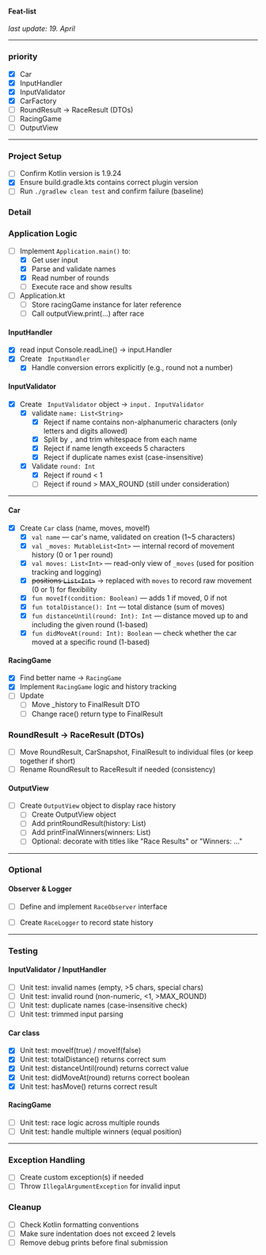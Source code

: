 #### Feat-list
_last update: 19. April_

---

### priority 
- [x] Car
- [x] InputHandler
- [x] InputValidator
- [x] CarFactory
- [ ] RoundResult ->  RaceResult (DTOs)
- [ ] RacingGame
- [ ] OutputView
---

### Project Setup
- [ ] Confirm Kotlin version is 1.9.24
- [x] Ensure build.gradle.kts contains correct plugin version
- [ ] Run `./gradlew clean test` and confirm failure (baseline)

### Detail

### Application Logic
- [ ] Implement `Application.main()` to:
  - [x] Get user input
  - [x] Parse and validate names
  - [x] Read number of rounds
  - [ ] Execute race and show results
- [ ] Application.kt
    - [ ] Store racingGame instance for later reference
    - [ ] Call outputView.print(...) after race

#### InputHandler
- [x] read input Console.readLine() -> input.Handler
- [x] Create ` InputHandler`
  - [x] Handle conversion errors explicitly (e.g., round not a number)

#### InputValidator
- [x] Create ` InputValidator` object → `input. InputValidator`
  - [x] validate `name: List<String>`
    - [x] Reject if name contains non-alphanumeric characters (only letters and digits allowed)
    - [x] Split by `,` and trim whitespace from each name
    - [x] Reject if name length exceeds 5 characters
    - [x] Reject if duplicate names exist (case-insensitive)
  - [x] Validate `round: Int`
    - [x] Reject if round < 1
    - [ ] Reject if round > MAX_ROUND (still under consideration)

---

#### Car
- [x] Create `Car` class (name, moves, moveIf)
  - [x] `val name` — car's name, validated on creation (1~5 characters)
  - [x] `val _moves: MutableList<Int>` — internal record of movement history (0 or 1 per round)
  - [x] `val moves: List<Int>` — read-only view of `_moves` (used for position tracking and logging)
  - [x] ~~positions `List<Int>`~~ → replaced with `moves` to record raw movement (0 or 1) for flexibility
  - [x] `fun moveIf(condition: Boolean)` — adds 1 if moved, 0 if not
  - [x] `fun totalDistance(): Int` — total distance (sum of moves)
  - [x] `fun distanceUntil(round: Int): Int` — distance moved up to and including the given round (1-based)
  - [x] `fun didMoveAt(round: Int): Boolean` — check whether the car moved at a specific round (1-based)

#### RacingGame
- [x] Find better name -> `RacingGame`
- [x] Implement `RacingGame` logic and history tracking
- [ ] Update
  - [ ] Move _history to FinalResult DTO
  - [ ] Change race() return type to FinalResult

### RoundResult -> RaceResult (DTOs)
- [ ] Move RoundResult, CarSnapshot, FinalResult to individual files (or keep together if short)
- [ ] Rename RoundResult to RaceResult if needed (consistency)

#### OutputView
- [ ] Create `OutputView` object to display race history
  - [ ]	Create OutputView object
  - [ ]	Add printRoundResult(history: List<RaceResult>)
  - [ ]	Add printFinalWinners(winners: List<String>)
  - [ ]	Optional: decorate with titles like "Race Results" or "Winners: ..."

---

### Optional
#### Observer & Logger
- [ ] Define and implement `RaceObserver` interface
- [ ] Create `RaceLogger` to record state history


---

### Testing
#### InputValidator / InputHandler
- [ ] Unit test: invalid names (empty, >5 chars, special chars)
- [ ] Unit test: invalid round (non-numeric, <1, >MAX_ROUND)
- [ ] Unit test: duplicate names (case-insensitive check)
- [ ] Unit test: trimmed input parsing

#### Car class
- [x] Unit test: moveIf(true) / moveIf(false)
- [x] Unit test: totalDistance() returns correct sum
- [x] Unit test: distanceUntil(round) returns correct value
- [x] Unit test: didMoveAt(round) returns correct boolean
- [x] Unit test: hasMove() returns correct result

#### RacingGame
- [ ] Unit test: race logic across multiple rounds
- [ ] Unit test: handle multiple winners (equal position)

---

### Exception Handling
- [ ] Create custom exception(s) if needed
- [ ] Throw `IllegalArgumentException` for invalid input

### Cleanup
- [ ] Check Kotlin formatting conventions
- [ ] Make sure indentation does not exceed 2 levels
- [ ] Remove debug prints before final submission